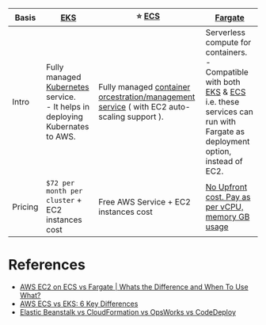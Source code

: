 
| Basis  | [EKS](AmazonEKS.md)                                                                                                                     | :star: [ECS](AmazonECS/Readme.md)                                                                                                                                             | [Fargate](../4_ComputeServices/AWSFargate.md)                                                                                                                                                  |
|--------|-----------------------------------------------------------------------------------------------------------------------------------------|-------------------------------------------------------------------------------------------------------------------------------------------------------------------------------|------------------------------------------------------------------------------------------------------------------------------------------------------------------------------------------------|
| Intro  | Fully managed [Kubernetes](../../1_HLDDesignComponents/6_DevOps/Kubernates.md) service. <br/>- It helps in deploying Kubernates to AWS. | Fully managed [container orcestration/management service](../../1_HLDDesignComponents/0_SystemGlossaries/Scalability/ContainerOrchestrationService.md) ( with EC2 auto-scaling support ). | Serverless compute for containers. <br/>- Compatible with both [EKS](AmazonEKS.md) & [ECS](AmazonECS/Readme.md) i.e. these services can run with Fargate as deployment option, instead of EC2. |
| Pricing | `$72 per month per cluster` + EC2 instances cost                                                                                        | Free AWS Service + EC2 instances cost                                                                                                                                         | [No Upfront cost. Pay as per vCPU, memory GB usage](https://aws.amazon.com/fargate/pricing/)                                                                                                   

# References
- [AWS EC2 on ECS vs Fargate | Whats the Difference and When To Use What?](https://www.youtube.com/watch?v=DVrGXjjkpig)
- [AWS ECS vs EKS: 6 Key Differences](https://cloud.netapp.com/blog/aws-cvo-blg-aws-ecs-vs-eks-6-key-differences)
- [Elastic Beanstalk vs CloudFormation vs OpsWorks vs CodeDeploy](https://tutorialsdojo.com/elastic-beanstalk-vs-cloudformation-vs-opsworks-vs-codedeploy/)